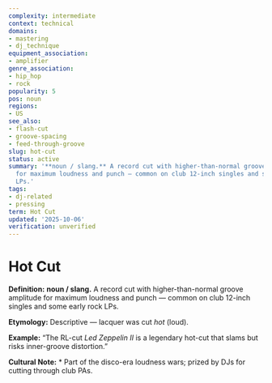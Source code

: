 ```yaml
---
complexity: intermediate
context: technical
domains:
- mastering
- dj_technique
equipment_association:
- amplifier
genre_association:
- hip_hop
- rock
popularity: 5
pos: noun
regions:
- US
see_also:
- flash-cut
- groove-spacing
- feed-through-groove
slug: hot-cut
status: active
summary: '**noun / slang.** A record cut with higher-than-normal groove amplitude
  for maximum loudness and punch — common on club 12-inch singles and some early rock
  LPs.'
tags:
- dj-related
- pressing
term: Hot Cut
updated: '2025-10-06'
verification: unverified
---
```


# Hot Cut

**Definition:** **noun / slang.** A record cut with higher-than-normal groove amplitude for maximum loudness and punch — common on club 12-inch singles and some early rock LPs.

**Etymology:** Descriptive — lacquer was cut *hot* (loud).

**Example:** “The RL-cut *Led Zeppelin II* is a legendary hot-cut that slams but risks inner-groove distortion.”

**Cultural Note:** * Part of the disco-era loudness wars; prized by DJs for cutting through club PAs.

